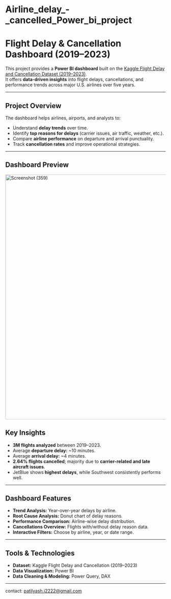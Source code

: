 # Airline_delay_-_cancelled_Power_bi_project
# Flight Delay & Cancellation Dashboard (2019–2023)

This project provides a **Power BI dashboard** built on the [Kaggle Flight Delay and Cancellation Dataset (2019–2023)](https://www.kaggle.com/).  
It offers **data-driven insights** into flight delays, cancellations, and performance trends across major U.S. airlines over five years.  

---

##  Project Overview
The dashboard helps airlines, airports, and analysts to:
- Understand **delay trends** over time.
- Identify **top reasons for delays** (carrier issues, air traffic, weather, etc.).
- Compare **airline performance** on departure and arrival punctuality.
- Track **cancellation rates** and improve operational strategies.

---

##  Dashboard Preview
<img width="1366" height="768" alt="Screenshot (359)" src="https://github.com/user-attachments/assets/2902b845-a017-4d9d-8a92-2f2b3a5ecb80" />




## Key Insights
- **3M flights analyzed** between 2019–2023.  
- Average **departure delay:** ~10 minutes.  
- Average **arrival delay:** ~4 minutes.  
- **2.64% flights cancelled**; majority due to **carrier-related and late aircraft issues**.  
- JetBlue shows **highest delays**, while Southwest consistently performs well.  

---

##  Dashboard Features
-  **Trend Analysis:** Year-over-year delays by airline.  
-  **Root Cause Analysis:** Donut chart of delay reasons.  
-  **Performance Comparison:** Airline-wise delay distribution.  
-  **Cancellations Overview:** Flights with/without delay reason data.  
-  **Interactive Filters:** Choose by airline, year, or date range.  

---

##  Tools & Technologies
- **Dataset:** Kaggle Flight Delay and Cancellation (2019–2023)  
- **Data Visualization:** Power BI  
- **Data Cleaning & Modeling:** Power Query, DAX  

---

contact: patilyash.j2222@gmail.com

